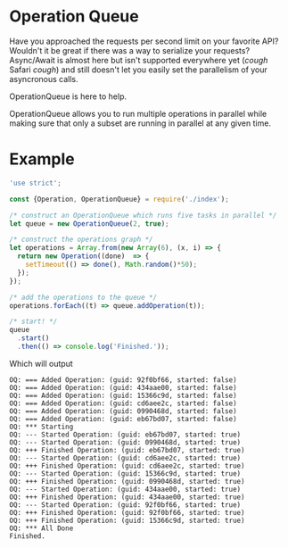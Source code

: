 # Operation Queue
Have you approached the requests per second limit on your favorite API? Wouldn't
it be great if there was a way to serialize your requests? Async/Await is almost
here but isn't supported everywhere yet (*cough* Safari *cough*) and still
doesn't let you easily set the parallelism of your asyncronous calls.

OperationQueue is here to help.

OperationQueue allows you to run multiple operations in parallel while making
sure that only a subset are running in parallel at any given time.

# Example
```javascript
'use strict';

const {Operation, OperationQueue} = require('./index');

/* construct an OperationQueue which runs five tasks in parallel */
let queue = new OperationQueue(2, true);

/* construct the operations graph */
let operations = Array.from(new Array(6), (x, i) => {
  return new Operation((done)  => {
    setTimeout(() => done(), Math.random()*50);
  });
});

/* add the operations to the queue */
operations.forEach((t) => queue.addOperation(t));

/* start! */
queue
  .start()
  .then(() => console.log('Finished.'));
```

Which will output
```
OQ: === Added Operation: (guid: 92f0bf66, started: false)
OQ: === Added Operation: (guid: 434aae00, started: false)
OQ: === Added Operation: (guid: 15366c9d, started: false)
OQ: === Added Operation: (guid: cd6aee2c, started: false)
OQ: === Added Operation: (guid: 0990468d, started: false)
OQ: === Added Operation: (guid: eb67bd07, started: false)
OQ: *** Starting
OQ: --- Started Operation: (guid: eb67bd07, started: true)
OQ: --- Started Operation: (guid: 0990468d, started: true)
OQ: +++ Finished Operation: (guid: eb67bd07, started: true)
OQ: --- Started Operation: (guid: cd6aee2c, started: true)
OQ: +++ Finished Operation: (guid: cd6aee2c, started: true)
OQ: --- Started Operation: (guid: 15366c9d, started: true)
OQ: +++ Finished Operation: (guid: 0990468d, started: true)
OQ: --- Started Operation: (guid: 434aae00, started: true)
OQ: +++ Finished Operation: (guid: 434aae00, started: true)
OQ: --- Started Operation: (guid: 92f0bf66, started: true)
OQ: +++ Finished Operation: (guid: 92f0bf66, started: true)
OQ: +++ Finished Operation: (guid: 15366c9d, started: true)
OQ: *** All Done
Finished.
```
